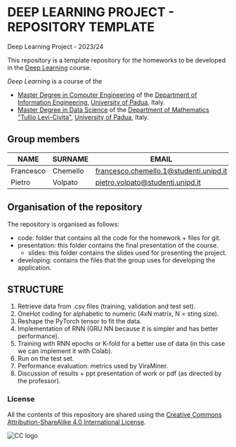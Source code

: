 # DEEP LEARNING PROJECT - REPOSITORY TEMPLATE #
Deep Learning Project - 2023/24 

This repository is a template repository for the homeworks to be developed in the [Deep Learning](https://stem.elearning.unipd.it/course/view.php?id=8201) course.

*Deep Learning* is a course of the

* [Master Degree in Computer Engineering](https://degrees.dei.unipd.it/master-degrees/computer-engineering/) of the  [Department of Information Engineering](https://www.dei.unipd.it/en/), [University of Padua](https://www.unipd.it/en/), Italy.
* [Master Degree in Data Science](https://datascience.math.unipd.it/) of the  [Department of Mathematics "Tullio Levi-Civita"](https://www.math.unipd.it/en/), [University of Padua](https://www.unipd.it/en/), Italy.

## Group members ##
| NAME        | SURNAME     | EMAIL                                             |
|-------------|-------------|---------------------------------------------------|
| Francesco   | Chemello    | francesco.chemello.1@studenti.unipd.it            |
| Pietro      | Volpato     | pietro.volpato@studenti.unipd.it                  |

## Organisation of the repository ##
The repository is organised as follows:
* code: folder that contains all the code for the homework + files for git.
* presentation: this folder contains the final presentation of the course.
    * slides: this folder contains the slides used for presenting the project.
* developing: contains the files that the group uses for developing the application.

## STRUCTURE ##

1. Retrieve data from .csv files (training, validation and test set).
2. OneHot coding for alphabetic to numeric (4xN matrix, N = sting size).
3. Reshape the PyTorch tensor to fit the data.
4. Implementation of RNN (GRU NN because it is simpler and has better performance).
5. Training with RNN epochs or K-fold for a better use of data (in this case we can implement it with Colab).
6. Run on the test set.
7. Performance evaluation: metrics used by ViraMiner.
8. Discussion of results + ppt presentation of work or pdf (as directed by the professor).

### License ###

All the contents of this repository are shared using the [Creative Commons Attribution-ShareAlike 4.0 International License](http://creativecommons.org/licenses/by-sa/4.0/).

![CC logo](https://i.creativecommons.org/l/by-sa/4.0/88x31.png)
